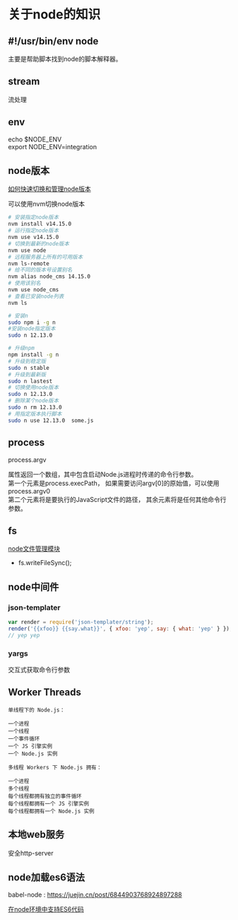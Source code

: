 # 关于node的知识

## \#!/usr/bin/env node

主要是帮助脚本找到node的脚本解释器。

## stream

流处理

## env

echo $NODE_ENV  
export NODE_ENV=integration

## node版本

[如何快速切换和管理node版本](https://juejin.cn/post/7132680379898527757)

可以使用nvm切换node版本

```sh
# 安装指定node版本
nvm install v14.15.0
# 运行指定node版本
nvm use v14.15.0
# 切换到最新的node版本
nvm use node
# 远程服务器上所有的可用版本
nvm ls-remote
# 给不同的版本号设置别名
nvm alias node_cms 14.15.0
# 使用该别名
nvm use node_cms
# 查看已安装node列表
nvm ls
```

```sh
# 安装n
sudo npm i -g n
#安装node指定版本
sudo n 12.13.0

# 升级npm 
npm install -g n
# 升级到稳定版
sudo n stable
# 升级到最新版
sudo n lastest
# 切换使用node版本
sudo n 12.13.0
# 删除某个node版本
sudo n rm 12.13.0
# 用指定版本执行脚本
sudo n use 12.13.0  some.js
```

## process

 process.argv

属性返回一个数组，其中包含启动Node.js进程时传递的命令行参数。  
第一个元素是process.execPath， 如果需要访问argv[0]的原始值，可以使用process.argv0  
第二个元素将是要执行的JavaScript文件的路径， 其余元素将是任何其他命令行参数。

## fs

[node文件管理模块](https://juejin.cn/post/6844903778177515534)

- fs.writeFileSync();

## node中间件

### json-templater

```js
var render = require('json-templater/string');
render('{{xfoo}} {{say.what}}', { xfoo: 'yep', say: { what: 'yep' } });
// yep yep
```

### yargs

交互式获取命令行参数

## Worker Threads

```
单线程下的 Node.js：

一个进程
一个线程
一个事件循环
一个 JS 引擎实例
一个 Node.js 实例

多线程 Workers 下 Node.js 拥有：

一个进程
多个线程
每个线程都拥有独立的事件循环
每个线程都拥有一个 JS 引擎实例
每个线程都拥有一个 Node.js 实例
```

## 本地web服务

安全http-server

## node加载es6语法

babel-node : <https://juejin.cn/post/6844903768924897288>

[在node环境中支持ES6代码](https://juejin.cn/post/6844904017764548622)
